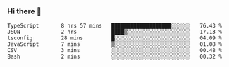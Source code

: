 ### Hi there 👋

<!--START_SECTION:waka-->

```text
TypeScript       8 hrs 57 mins   ███████████████████░░░░░░   76.43 %
JSON             2 hrs           ████▒░░░░░░░░░░░░░░░░░░░░   17.13 %
tsconfig         28 mins         █░░░░░░░░░░░░░░░░░░░░░░░░   04.09 %
JavaScript       7 mins          ▒░░░░░░░░░░░░░░░░░░░░░░░░   01.08 %
CSV              3 mins          ░░░░░░░░░░░░░░░░░░░░░░░░░   00.48 %
Bash             2 mins          ░░░░░░░░░░░░░░░░░░░░░░░░░   00.32 %
```

<!--END_SECTION:waka-->

<!--
**arlenxuzj/arlenxuzj** is a ✨ _special_ ✨ repository because its `README.md` (this file) appears on your GitHub profile.

Here are some ideas to get you started:

- 🔭 I’m currently working on ...
- 🌱 I’m currently learning ...
- 👯 I’m looking to collaborate on ...
- 🤔 I’m looking for help with ...
- 💬 Ask me about ...
- 📫 How to reach me: ...
- 😄 Pronouns: ...
- ⚡ Fun fact: ...
-->

